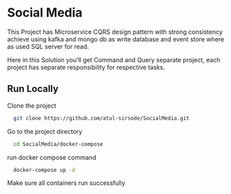 
# Social Media

This Project has Microservice CQRS design pattern with strong consistency
achieve using kafka and mongo db as write database and event store
where as used SQL server for read.

Here in this Solution you'll get Command and Query separate project, each project has
separate responsibility for respective tasks.





## Run Locally

Clone the project

```bash
  git clone https://github.com/atul-sirsode/SocialMedia.git
```

Go to the project directory

```bash
  cd SocialMedia/docker-compose
```

run docker compose command

```bash
  docker-compose up -d
```

Make sure all containers run successfully